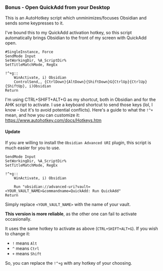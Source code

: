 ### Bonus - Open QuickAdd from your Desktop
This is an AutoHotkey script which unminimizes/focuses Obsidian and sends some keypresses to it.

I've bound this to my QuickAdd activation hotkey, so this script automatically brings Obsidian to the front of my screen with QuickAdd open.

```ahk
#SingleInstance, Force
SendMode Input
SetWorkingDir, %A_ScriptDir%
SetTitleMatchMode, RegEx

!^+g::
    WinActivate, i) Obsidian
    ControlSend,, {CtrlDown}{AltDown}{ShiftDown}G{CtrlUp}{CtrlUp}{ShiftUp}, i)Obsidian
Return
```
I'm using CTRL+SHIFT+ALT+G as my shortcut, both in Obsidian and for the AHK script to activate. I use a keyboard shortcut to send those keys (lol, I know - but it's to avoid potential conflicts).
Here's a guide to what the `!^+` mean, and how you can customize it: https://www.autohotkey.com/docs/Hotkeys.htm

#### Update
If you are willing to install the ``Obsidian Advanced URI`` plugin, this script is much easier for you to use.

````ahk
SendMode Input
SetWorkingDir, %A_ScriptDir%
SetTitleMatchMode, RegEx

!^+g::
    WinActivate, i) Obsidian

    Run "obsidian://advanced-uri?vault=<YOUR_VAULT_NAME>&commandname=QuickAdd: Run QuickAdd"
Return
````

Simply replace ``<YOUR_VAULT_NAME>`` with the name of your vault.

__This version is more reliable__, as the other one can fail to activate occasionally.

It uses the same hotkey to activate as above (``CTRL+SHIFT+ALT+G``). If you wish to change it:
- `!` means ``Alt``
- `^` means ``Ctrl``
- `+` means ``Shift``
    
So, you can replace the ``!^+g`` with any hotkey of your choosing.
